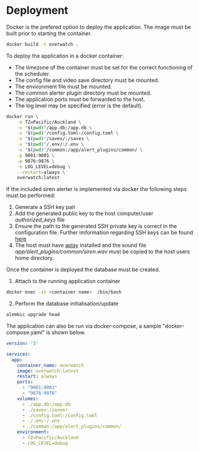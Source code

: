 # Deployment

Docker is the prefered option to deploy the application. The image must be built prior to starting the container.

```bash
docker build -t overwatch .
```

To deploy the application in a docker container:
- The timezone of the container must be set for the correct functioning of the scheduler.
- The config file and video save directory must be mounted.
- The environment file must be mounted.
- The common alerter plugin directory must be mounted.
- The application ports must be forwarded to the host.
- The log level may be specified (error is the default).


```bash
docker run \
    -e TZ=Pacific/Auckland \
    -v "$(pwd)"/app.db:/app.db \
    -v "$(pwd)"/config.toml:/config.toml \
    -v "$(pwd)"/saves/:/saves \
    -v "$(pwd)"/.env/:/.env \
    -v "$(pwd)"/common:/app/alert_plugins/common/ \
    -p 9001:9001 \
    -p 9876:9876 \
    -e LOG_LEVEL=debug \
    --restart=always \
    overwatch:latest
```

If the included siren alerter is implemented via docker the following steps must be performed:
1. Generate a SSH key pair
2. Add the generated public key to the host computer/user *authorized_keys* file
3. Ensure the path to the generated SSH private key is correct in the configuration file. Further imformation regarding SSH keys can be found [here](https://www.digitalocean.com/community/tutorials/how-to-configure-ssh-key-based-authentication-on-a-linux-server)
4. The host must have [aplay](https://linux.die.net/man/1/aplay) installed and the sound file *app/alert_plugins/common/siren.wav* must be copied to the host users home directory.

Once the container is deployed the database must be created.
1. Attach to the running application container
``` bash
docker exec -it <container name>  /bin/bash
```
2. Perform the database initialisation/update
``` bash
alembic upgrade head
```

The application can also be run via docker-compose, a sample "docker-compose.yaml" is shown below.


```yaml
version: '3'

services:
  app:
    container_name: overwatch
    image: overwatch:latest
    restart: always
    ports:
      - "9001:9001"
      - "9876:9876"
    volumes:
      - ./app.db:/app.db
      - ./saves:/saves/
      - ./config.toml:/config.toml
      - ./.env:/.env
      - ./common:/app/alert_plugins/common/
    environment:
      - TZ=Pacific/Auckland
      - LOG_LEVEL=debug

```
